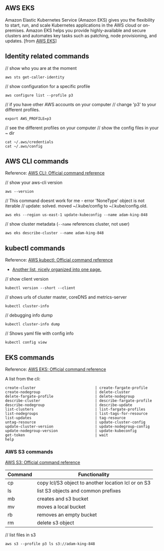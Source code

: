 
## AWS EKS 
Amazon Elastic Kubernetes Service (Amazon EKS) gives you the flexibility to start, run, and scale Kubernetes applications in the AWS cloud or on-premises. Amazon EKS helps you provide highly-available and secure clusters and automates key tasks such as patching, node provisioning, and updates. [from [AWS EKS](https://aws.amazon.com/eks/?whats-new-cards.sort-by=item.additionalFields.postDateTime&whats-new-cards.sort-order=desc&eks-blogs.sort-by=item.additionalFields.createdDate&eks-blogs.sort-order=desc)]

## Identity related commands
// show who you are at the moment
```
aws sts get-caller-identity
```

// show configuration for a specific profile
```
aws configure list --profile p3
```

// if you have other AWS accounts on your computer
// change 'p3' to your different profiles.
```
export AWS_PROFILE=p3
```

// see the different profiles on your computer
// show the config files in your ~ dir
```
cat ~/.aws/credentials
cat ~/.aws/config
```


## AWS CLI commands
Reference: [AWS CLI: Official command reference](https://docs.aws.amazon.com/cli/latest/index.html)

// show your aws-cli version
```
aws --version
```

// This command doesnt work for me - error 'NoneType' object is not iterable
// update: solved.  moved ~/.kube/config to ~/.kube/config.old.
```
aws eks --region us-east-1 update-kubeconfig --name adam-king-848
```
 
// show cluster metadata (`--name` references cluster, not user)
```
aws eks describe-cluster --name adam-king-848
```



## kubectl commands 
Reference: [AWS kubectl: Official command reference](https://kubernetes.io/docs/reference/generated/kubectl/kubectl-commands)
- [Another list, nicely organized into one page.](https://www.tutorialspoint.com/kubernetes/kubernetes_kubectl_commands.htm)

// show client version
```
kubectl version --short --client
```

// shows urls of cluster master, coreDNS and metrics-server
```
kubectl cluster-info
```

// debugging info dump
```
kubectl cluster-info dump
```

// Shows yaml file with config info
```
kubectl config view
```

## EKS commands
Reference: [AWS EKS: Official command reference](https://docs.aws.amazon.com/cli/latest/reference/eks/index.html)

A list from the cli:
```
create-cluster                           | create-fargate-profile
create-nodegroup                         | delete-cluster
delete-fargate-profile                   | delete-nodegroup
describe-cluster                         | describe-fargate-profile
describe-nodegroup                       | describe-update
list-clusters                            | list-fargate-profiles
list-nodegroups                          | list-tags-for-resource
list-updates                             | tag-resource
untag-resource                           | update-cluster-config
update-cluster-version                   | update-nodegroup-config
update-nodegroup-version                 | update-kubeconfig
get-token                                | wait
help
```

###  AWS S3 commands
[AWS S3: Official command reference](https://docs.aws.amazon.com/cli/latest/reference/s3/index.html)

|Command|Functionality|
|--|--
| cp | copy lcl/S3 object to another location lcl or on S3
| ls | list S3 objects and common prefixes
| mb | creates and s3 bucket
| mv|  moves a local bucket
| rb| removes an empty bucket
| rm| delete s3 object

// list files in s3 
```
aws s3 --profile p3 ls s3://adam-king-848
```




